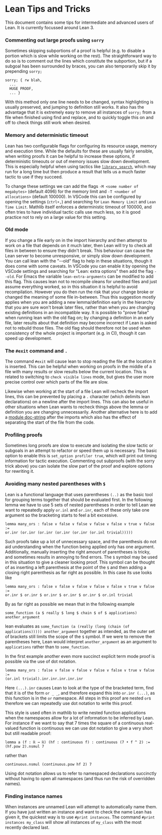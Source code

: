 # Lean Tips and Tricks

This document contains some tips for intermediate and advanced users of Lean.
It is currently focussed around Lean 3.

### Commenting out large proofs using `sorry`

Sometimes skipping subportions of a proof is helpful (e.g. to disable a portion which is slow while working on the rest). The straightforward way to do so is to comment out the lines which constitute the subportion, but if a subgoal has been surrounded by braces, you can also temporarily skip it by prepending `sorry;`
```
sorry; { rw blah,
  ...
  HUGE PROOF,
  ... }
```
With this method only one line needs to be changed, syntax highlighting is usually preserved, and jumping to definition still works. It also has the advantage that it is extremely easy to remove all instances of `sorry;` from a file when finished using find and replace, and to quickly toggle this on and off to check things still work when desired.

### Memory and deterministic timeout
Lean has two configurable flags for configuring its resource usage, memory and execution time.
While the defaults for these are usually fairly sensible, when writing proofs it can be helpful to increase these options, if deterministic timeouts or out of memory issues slow down development.
This is especially helpful when using tactics like [`library_search`](/mathlib_docs/tactics.html#library_search), which may run for a long time but then produce a result that tells us a much faster tactic to use if they succeed.

To change these settings we can add the flags `-M <some number of megabytes>` (default 4096) for the memory limit and `-T <number of allocations>` (default 100000).
In VSCode this can be configured by opening the settings (`ctrl+,`) and searching for `Lean Memory Limit` and `Lean Time Limit`.
Mathlib itself enforces a deterministic timeout of 100000, and often tries to have individual tactic calls use much less, so it is good practice not to rely on a large value for this setting.


### Old mode
If you change a file early on in the import hierarchy and then attempt to work on a file that depends on it much later, then Lean will try to check all files in between to ensure they didn't break.
This behaviour can cause the Lean server to become unresponsive, or simply slow down development.
You can call lean with the "--old" flag to help in these situations, though it does come with some caveats.
In VSCode you can enable it by opening the VSCode settings and searching for "Lean: extra options" then add the flag `--old`.
For Emacs the variable `lean-extra-arguments` can be modified to add this flag.
This causes lean not to recompile oleans for unedited files and just assume everything worked, so in this situation it is helpful to avoid recompilation.
However you do then run the risk that your change broke or changed the meaning of some file in-between. Thus this suggestion mostly applies when you are adding a new lemma/definition early in the hierarchy that you are sure won't break later files, rather than when you are changing existing definitions in an incompatible way.
It is possible to "prove false" when running lean with the old flag on; by changing a definition in an early file, later results about that definition may become incorrect if Lean is asked not to rebuild those files.
The old flag should therefore not be used when consistency of the whole project is important (e.g. in CI), though it can speed up development.

### The `#exit` command and `.`

The command `#exit` will cause lean to stop reading the file at the location it is inserted.
This can be helpful when working on proofs in the middle of a file with many results or slow results below the current location.
This is related to switching to `check visible lines` mode, but gives the user more precise control over which parts of the file are slow.

Likewise when working at the start of a file Lean will recheck the import lines, this can be prevented by placing a `.` character (which delimits lean declarations) on a newline after the import lines.
This can also be useful in other situations when Lean wants to recheck things above the lemma or definition you are changing unnecessarily.
Another alternative here is to add a [module doc-string](contribute/doc.html#header-comment) after the imports which also has the effect of separating the start of the file from the code.

### Profiling proofs

Sometimes long proofs are slow to execute and isolating the slow tactic or subgoals in an attempt to refactor or speed them up is necessary.
The basic option to enable this is `set_option profiler true`, which will print out timing information for tactic execution.
Commenting out subproofs (with the sorry trick above) you can isolate the slow part of the proof and explore options for rewriting it.


### Avoiding many nested parentheses with `$`

Lean is a functional language that uses parentheses `(..)` as the basic tool for grouping terms together that should be evaluated first.
In the following lemma we have to use 5 sets of nested parentheses in order to tell Lean we want to repeatedly apply `or.inl` and `or.inr`, each of these only take one argument so the bracketing starts to feel a bit excessive.
```lean
lemma many_ors : false ∨ false ∨ false ∨ false ∨ false ∨ true ∨ false :=
or.inr (or.inr (or.inr (or.inr (or.inr (or.inl trivial)))))
```
Such proofs take up a lot of unnecessary space, and the parenthesis do not aid understanding when the function being applied only has one argument. Additionally, manually inserting the right amount of parentheses is tricky, and sometimes results in annoying to find errors.
The `$` symbol may be used in this situation to give a cleaner looking proof.
This symbol can be thought of as inserting a left parenthesis at the point of the `$` and then adding a closing right parenthesis as far right as possible.
In this case its use looks like
```lean
lemma many_ors : false ∨ false ∨ false ∨ false ∨ false ∨ true ∨ false :=
or.inr $ or.inr $ or.inr $ or.inr $ or.inr $ or.inl trivial
```

By as far right as possible we mean that in the following example
```lean
some_function (a $ really $ long $ chain $ of $ applications) another_argument
```
lean evaluates as `some_function (a (really (long (chain (of applications))))) another_argument` together as intended, as the outer set of brackets still limits the scope of the `$` symbol.
If we were to remove the parentheses here, Lean would interpret `another_argument` as an argument to `applications` rather than to `some_function`.

In the first example another even more succinct explicit term mode proof is possible via the use of dot notation.
```lean
lemma many_ors : false ∨ false ∨ false ∨ false ∨ false ∨ true ∨ false :=
(or.inl trivial).inr.inr.inr.inr.inr
```
Here `(...).inr` causes Lean to look at the type of the bracketed term, find that it is of the form `or _ _`, and therefore expand this into `or.inr (...)`, as this function is in the `or` namespace.
All steps in this proof are nested `or`s therefore we can repeatedly use dot notation to write this proof.

This style is used often in mathlib to write nested function applications when the namespaces allow for a lot of information to be inferred by Lean.
For instance if we want to say that 7 times the square of a continuous real-valued function is continuous we can use dot notation to give a very short but still readable proof:
```lean
lemma a (f : ℝ → ℝ) (hf : continuous f) : continuous (7 • f ^ 2) :=
(hf.pow 2).nsmul 7
```
rather than
```lean
continuous.nsmul (continuous.pow hf 2) 7
```
Using dot notation allows us to refer to namespaced declarations succinctly without having to open all namespaces (and thus run the risk of overridden names).


### Finding instance names

When instances are unnamed Lean will attempt to automatically name them.
If you have just written an instance and want to check the name Lean has given it, the quickest way is to use `#print instances`.
The command `#print instances my_class` will show all instances of `my_class` with the most recently declared last.
